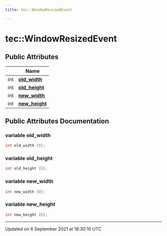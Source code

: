 ```yaml
---
title: tec::WindowResizedEvent

---
```


# tec::WindowResizedEvent





## Public Attributes

|                | Name           |
| -------------- | -------------- |
| int | **[old_width](/engine/Classes/structtec_1_1_window_resized_event/#variable-old_width)**  |
| int | **[old_height](/engine/Classes/structtec_1_1_window_resized_event/#variable-old_height)**  |
| int | **[new_width](/engine/Classes/structtec_1_1_window_resized_event/#variable-new_width)**  |
| int | **[new_height](/engine/Classes/structtec_1_1_window_resized_event/#variable-new_height)**  |

## Public Attributes Documentation

### variable old_width

```cpp
int old_width {0};
```


### variable old_height

```cpp
int old_height {0};
```


### variable new_width

```cpp
int new_width {0};
```


### variable new_height

```cpp
int new_height {0};
```


-------------------------------

Updated on  6 September 2021 at 18:30:10 UTC